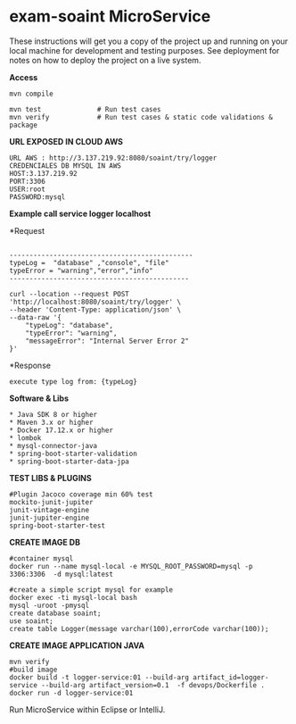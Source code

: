 # exam-soaint  MicroService


These instructions will get you a copy of the project up and running on your
local machine for development and testing purposes. See deployment for notes on
how to deploy the project on a live system.

**Access**

```
mvn compile
```
```
mvn test              # Run test cases
mvn verify            # Run test cases & static code validations & package
```
**URL EXPOSED IN CLOUD AWS**
```
URL AWS : http://3.137.219.92:8080/soaint/try/logger
CREDENCIALES DB MYSQL IN AWS
HOST:3.137.219.92
PORT:3306
USER:root
PASSWORD:mysql
```

**Example call service logger localhost**

*Request
```

----------------------------------------------
typeLog =  "database" ,"console", "file"
typeError = "warning","error","info"
---------------------------------------------

curl --location --request POST 'http://localhost:8080/soaint/try/logger' \
--header 'Content-Type: application/json' \
--data-raw '{
    "typeLog": "database",
    "typeError": "warning",
    "messageError": "Internal Server Error 2"
}'
```

*Response 
```
execute type log from: {typeLog}

```

**Software & Libs**

```
* Java SDK 8 or higher
* Maven 3.x or higher
* Docker 17.12.x or higher
* lombok 
* mysql-connector-java
* spring-boot-starter-validation
* spring-boot-starter-data-jpa
```


**TEST LIBS & PLUGINS**

```
#Plugin Jacoco coverage min 60% test 
mockito-junit-jupiter
junit-vintage-engine
junit-jupiter-engine
spring-boot-starter-test
```

**CREATE IMAGE DB**

```
#container mysql
docker run --name mysql-local -e MYSQL_ROOT_PASSWORD=mysql -p 3306:3306  -d mysql:latest

#create a simple script mysql for example
docker exec -ti mysql-local bash
mysql -uroot -pmysql
create database soaint;
use soaint;
create table Logger(message varchar(100),errorCode varchar(100));
```

**CREATE IMAGE APPLICATION JAVA**
```
mvn verify
#build image 
docker build -t logger-service:01 --build-arg artifact_id=logger-service --build-arg artifact_version=0.1  -f devops/Dockerfile .
docker run -d logger-service:01
```


Run MicroService within Eclipse or IntelliJ.


